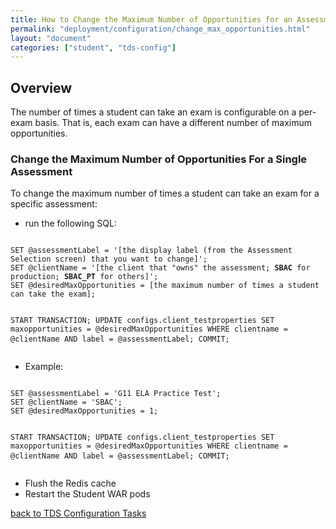 ```yaml
---
title: How to Change the Maximum Number of Opportunities for an Assessment
permalink: "deployment/configuration/change_max_opportunities.html"
layout: "document"
categories: ["student", "tds-config"]
---
```


## Overview
The number of times a student can take an exam is configurable on a per-exam basis. That is, each exam can have a different number of maximum opportunities.

### Change the Maximum Number of Opportunities For a Single Assessment
To change the maximum number of times a student can take an exam for a specific assessment:

* run the following SQL:

<div class="highlighter-rouge">
<pre class="highlight">
<code>
SET @assessmentLabel = '[<span class="placeholder">the display label (from the Assessment Selection screen) that you want to change</span>]';
SET @clientName = '[<span class="placeholder">the client that "owns" the assessment; <strong>SBAC</strong> for production; <strong>SBAC_PT</strong> for others</span>]';
SET @desiredMaxOpportunities = [<span class="placeholder">the maximum number of times a student can take the exam</span>];

START TRANSACTION;
UPDATE
    configs.client_testproperties
SET
    maxopportunities = @desiredMaxOpportunities
WHERE
    clientname = @clientName
    AND label = @assessmentLabel;
COMMIT;
</code>
</pre>
</div>

* Example:

<div class="highlighter-rouge">
<pre class="highlight">
<code>
SET @assessmentLabel = '<span class="placeholder-example">G11 ELA Practice Test</span>';
SET @clientName = '<span class="placeholder-example">SBAC</span>';
SET @desiredMaxOpportunities = <span class="placeholder-example">1</span>;

START TRANSACTION;
UPDATE
    configs.client_testproperties
SET
    maxopportunities = @desiredMaxOpportunities
WHERE
    clientname = @clientName
    AND label = @assessmentLabel;
COMMIT;
</code>
</pre>
</div>


* Flush the Redis cache
* Restart the Student WAR pods

[back to TDS Configuration Tasks](index.html)